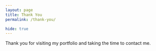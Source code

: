 ```yaml
---
layout: page
title: Thank You
permalink: /thank-you/

hide: true
---
```


Thank you for visiting my portfolio and taking the time to contact me. 
